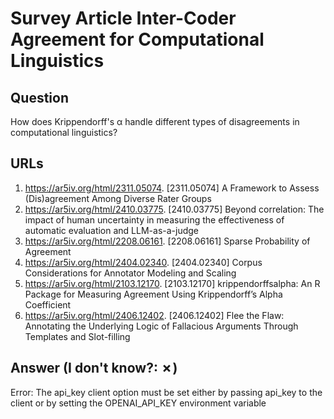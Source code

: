 # Survey Article Inter-Coder Agreement for Computational Linguistics

## Question

How does Krippendorff's α handle different types of disagreements in computational linguistics?

## URLs

1. https://ar5iv.org/html/2311.05074. [2311.05074] A Framework to Assess (Dis)agreement Among Diverse Rater Groups
2. https://ar5iv.org/html/2410.03775. [2410.03775] Beyond correlation: The impact of human uncertainty in measuring the effectiveness of automatic evaluation and LLM-as-a-judge
3. https://ar5iv.org/html/2208.06161. [2208.06161] Sparse Probability of Agreement
4. https://ar5iv.org/html/2404.02340. [2404.02340] Corpus Considerations for Annotator Modeling and Scaling
5. https://ar5iv.org/html/2103.12170. [2103.12170] krippendorffsalpha: An R Package for Measuring Agreement Using Krippendorff’s Alpha Coefficient
6. https://ar5iv.org/html/2406.12402. [2406.12402] Flee the Flaw: Annotating the Underlying Logic of Fallacious Arguments Through Templates and Slot-filling

## Answer (I don't know?: ✗)

Error: The api_key client option must be set either by passing api_key to the client or by setting the OPENAI_API_KEY environment variable
